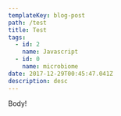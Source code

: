 ```yaml
---
templateKey: blog-post
path: /test
title: Test
tags:
  - id: 2
    name: Javascript
  - id: 0
    name: microbiome
date: 2017-12-29T00:45:47.041Z
description: desc
---
```

Body!
